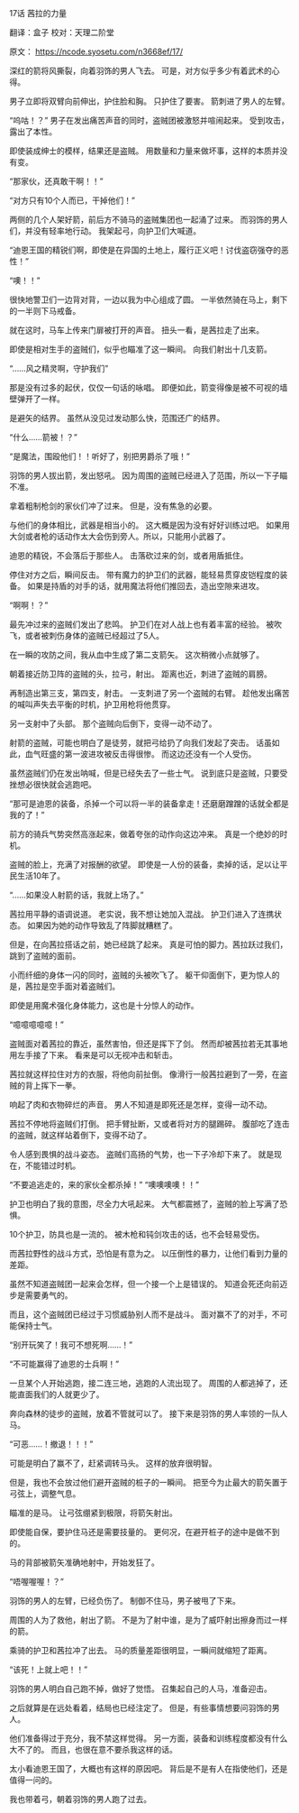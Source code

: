 
17话 茜拉的力量

翻译：盒子 校对：天理二阶堂

原文： https://ncode.syosetu.com/n3668ef/17/

深红的箭将风撕裂，向着羽饰的男人飞去。
可是，对方似乎多少有着武术的心得。

男子立即将双臂向前伸出，护住脸和胸。
只护住了要害。
箭刺进了男人的左臂。

“呜咕！？”
男子在发出痛苦声音的同时，盗贼团被激怒并喧闹起来。
受到攻击，露出了本性。

即使装成绅士的模样，结果还是盗贼。
用数量和力量来做坏事，这样的本质并没有变。

“那家伙，还真敢干啊！！”

“对方只有10个人而已，干掉他们！”

两侧的几个人架好箭，前后方不骑马的盗贼集团也一起涌了过来。
而羽饰的男人们，并没有轻率地行动。
我架起弓，向护卫们大喊道。

“迪恩王国的精锐们啊，即使是在异国的土地上，履行正义吧！讨伐盗窃强夺的恶性！”

“噢！！”

很快地警卫们一边背对背，一边以我为中心组成了圆。
一半依然骑在马上，剩下的一半则下马戒备。

就在这时，马车上传来门扉被打开的声音。
扭头一看，是茜拉走了出来。

即使是相对生手的盗贼们，似乎也瞄准了这一瞬间。
向我们射出十几支箭。

“……风之精灵啊，守护我们”

那是没有过多的起伏，仅仅一句话的咏唱。
即便如此，箭变得像是被不可视的墙壁弹开了一样。

是避矢的结界。
虽然从没见过发动那么快，范围还广的结界。

“什么……箭被！？”

“是魔法，围殴他们！！听好了，别把男爵杀了哦！”

羽饰的男人拔出箭，发出怒吼。
因为周围的盗贼已经进入了范围，所以一下子瞄不准。

拿着粗制枪剑的家伙们冲了过来。
但是，没有焦急的必要。

与他们的身体相比，武器是相当小的。
这大概是因为没有好好训练过吧。
如果用大剑或者枪的话动作太大会伤到旁人。所以，只能用小武器了。

迪恩的精锐，不会落后于那些人。
击落砍过来的剑，或者用盾抵住。

停住对方之后，瞬间反击。
带有魔力的护卫们的武器，能轻易贯穿皮铠程度的装备。
如果是持盾的对手的话，就用魔法将他们推回去，造出空隙来进攻。

“啊啊！？”

最先冲过来的盗贼们发出了悲鸣。
护卫们在对人战上也有着丰富的经验。
被吹飞，或者被刺伤身体的盗贼已经超过了5人。

在一瞬的攻防之间，我从血中生成了第二支箭矢。
这次稍微小点就够了。

朝着接近防卫阵的盗贼的头，拉弓，射出。
距离也近，刺进了盗贼的肩膀。

再制造出第三支，第四支，射击。
一支刺进了另一个盗贼的右臂。
趁他发出痛苦的喊叫声失去平衡的时机，护卫用枪将他贯穿。

另一支射中了头部。
那个盗贼向后倒下，变得一动不动了。

射箭的盗贼，可能也明白了是徒劳，就把弓给扔了向我们发起了突击。
话虽如此，血气旺盛的第一波进攻被反击得很惨。
而这边还没有一个人受伤。

虽然盗贼们仍在发出呐喊，但是已经失去了一些士气。
说到底只是盗贼，只要受挫想必很快就会逃跑吧。

“那可是迪恩的装备，杀掉一个可以将一半的装备拿走！还磨磨蹭蹭的话就全都是我的了！” 

前方的骑兵气势突然高涨起来，做着夸张的动作向这边冲来。
真是一个绝妙的时机。

盗贼的脸上，充满了对报酬的欲望。
即使是一人份的装备，卖掉的话，足以让平民生活10年了。

“……如果没人射箭的话，我就上场了。”

茜拉用平静的语调说道。
老实说，我不想让她加入混战。
护卫们进入了连携状态。
如果因为她的动作导致乱了阵脚就糟糕了。

但是，在向茜拉搭话之前，她已经跳了起来。
真是可怕的脚力。茜拉跃过我们，跳到了盗贼的面前。

小而纤细的身体一闪的同时，盗贼的头被吹飞了。
躯干仰面倒下，更为惊人的是，茜拉是空手面对着盗贼们。

即使是用魔术强化身体能力，这也是十分惊人的动作。

“噫噫噫噫噫！”

盗贼面对着茜拉的靠近，虽然害怕，但还是挥下了剑。
然而却被茜拉若无其事地用左手接了下来。
看来是可以无视冲击和斩击。

茜拉就这样拉住对方的衣服，将他向前扯倒。
像滑行一般茜拉避到了一旁，在盗贼的背上挥下一拳。

响起了肉和衣物碎烂的声音。
男人不知道是即死还是怎样，变得一动不动。

茜拉不停地将盗贼们打倒。
把手臂扯断，又或者将对方的腿踢碎。
腹部吃了连击的盗贼，就这样站着倒下，变得不动了。

令人感到畏惧的战斗姿态。
盗贼们高扬的气势，也一下子冷却下来了。
就是现在，不能错过时机。

“不要追逃走的，来的家伙全都杀掉！”
“噢噢噢噢！！”

护卫也明白了我的意图，尽全力大吼起来。
大气都震撼了，盗贼的脸上写满了恐惧。        

10个护卫，防具也是一流的。
被木枪和钝剑攻击的话，也不会轻易受伤。

而茜拉野性的战斗方式，恐怕是有意为之。
以压倒性的暴力，让他们看到力量的差距。

虽然不知道盗贼团一起来会怎样，但一个接一个上是错误的。
知道会死还向前迈步是需要勇气的。

而且，这个盗贼团已经过于习惯威胁别人而不是战斗。
面对赢不了的对手，不可能保持士气。

“别开玩笑了！我可不想死啊……！”

“不可能赢得了迪恩的士兵啊！”

一旦某个人开始逃跑，接二连三地，逃跑的人流出现了。
周围的人都逃掉了，还能直面我们的人就更少了。

奔向森林的徒步的盗贼，放着不管就可以了。
接下来是羽饰的男人率领的一队人马。

“可恶……！撤退！！！”

可能是明白了赢不了，赶紧调转马头。
这样的放弃很明智。

但是，我也不会放过他们避开盗贼的桩子的一瞬间。
把至今为止最大的箭矢置于弓弦上，调整气息。

瞄准的是马。
让弓弦绷紧到极限，将箭矢射出。

即使能自保，要护住马还是需要技量的。
更何况，在避开桩子的途中是做不到的。

马的背部被箭矢准确地射中，开始发狂了。

“唔喔喔喔！？”

羽饰的男人的左臂，已经负伤了。
制御不住马，男子被甩了下来。

周围的人为了救他，射出了箭。
不是为了射中谁，是为了威吓射出擦身而过一样的箭。

乘骑的护卫和茜拉冲了出去。
马的质量差距很明显，一瞬间就缩短了距离。

“该死！上就上吧！！”

羽饰的男人明白自己跑不掉，做好了觉悟。
召集起自己的人马，准备迎击。

之后就算是在远处看着，结局也已经注定了。
但是，有些事情想要问羽饰的男人。

他们准备得过于充分，我不禁这样觉得。
另一方面，装备和训练程度都没有什么大不了的。
而且，也很在意不要杀我这样的话。

太小看迪恩王国了，大概也有这样的原因吧。
背后是不是有人在指使他们，还是值得一问的。

我也带着弓，朝着羽饰的男人跑了过去。